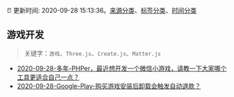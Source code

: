 :alarm_clock: 更新时间: 2020-09-28 15:13:36。[来源分类](../README.md)、[标签分类](../TAGS.md)、[时间分类](../TIMELINE.md)

## 游戏开发


> 关键字：`游戏`、`Three.js`、`Create.js`、`Matter.js`



- [2020-09-28-多年-PHPer，最近想开发一个微信小游戏，请教一下大家哪个工具更适合自己一点？](https://www.v2ex.com/t/711408) 
- [2020-09-28-Google-Play-购买游戏安装后卸载会触发自动退款？](https://www.v2ex.com/t/711378) 
